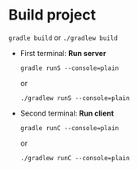 # Build project

`gradle build` or `./gradlew build`

- First terminal: **Run server**

    `gradle runS --console=plain`
    
    or

    `./gradlew runS --console=plain`

- Second terminal: **Run client**

    `gradle runC --console=plain`
    
    or

    `./gradlew runC --console=plain`
